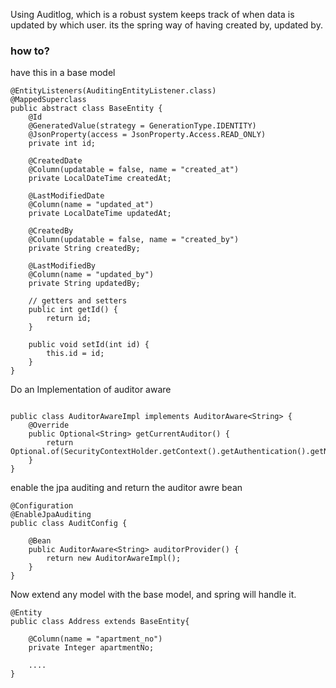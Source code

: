 Using Auditlog,
which is a robust system keeps track of when data is updated by which user.
its the spring way of having created by, updated by.
### how to?
have this in a base model
```declarative
@EntityListeners(AuditingEntityListener.class)
@MappedSuperclass
public abstract class BaseEntity {
    @Id
    @GeneratedValue(strategy = GenerationType.IDENTITY)
    @JsonProperty(access = JsonProperty.Access.READ_ONLY)
    private int id;

    @CreatedDate
    @Column(updatable = false, name = "created_at")
    private LocalDateTime createdAt;

    @LastModifiedDate
    @Column(name = "updated_at")
    private LocalDateTime updatedAt;

    @CreatedBy
    @Column(updatable = false, name = "created_by")
    private String createdBy;

    @LastModifiedBy
    @Column(name = "updated_by")
    private String updatedBy;

    // getters and setters
    public int getId() {
        return id;
    }

    public void setId(int id) {
        this.id = id;
    }
}
```

Do an Implementation of auditor aware
```declarative

public class AuditorAwareImpl implements AuditorAware<String> {
    @Override
    public Optional<String> getCurrentAuditor() {
        return Optional.of(SecurityContextHolder.getContext().getAuthentication().getName());
    }
}
```

enable the jpa auditing and return the auditor awre bean
```declarative
@Configuration
@EnableJpaAuditing
public class AuditConfig {

    @Bean
    public AuditorAware<String> auditorProvider() {
        return new AuditorAwareImpl();
    }
}
```

Now extend any model with the base model, and spring will handle it.
```declarative
@Entity
public class Address extends BaseEntity{

    @Column(name = "apartment_no")
    private Integer apartmentNo;

    ....
}

```